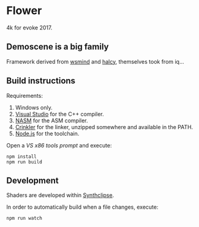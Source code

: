 # Flower

4k for evoke 2017.

## Demoscene is a big family

Framework derived from [wsmind](https://github.com/wsmind) and [halcy](https://github.com/halcy/), themselves took from iq...

## Build instructions

Requirements:

1. Windows only.
2. [Visual Studio](https://www.visualstudio.com/) for the C++ compiler.
3. [NASM](http://www.nasm.us) for the ASM compiler.
4. [Crinkler](http://www.crinkler.net/) for the linker, unzipped somewhere and available in the PATH.
5. [Node.js](https://nodejs.org/) for the toolchain.

Open a *VS x86 tools prompt* and execute:

	npm install
	npm run build

## Development

Shaders are developed within [Synthclipse](http://synthclipse.sourceforge.net/).

In order to automatically build when a file changes, execute:

	npm run watch
